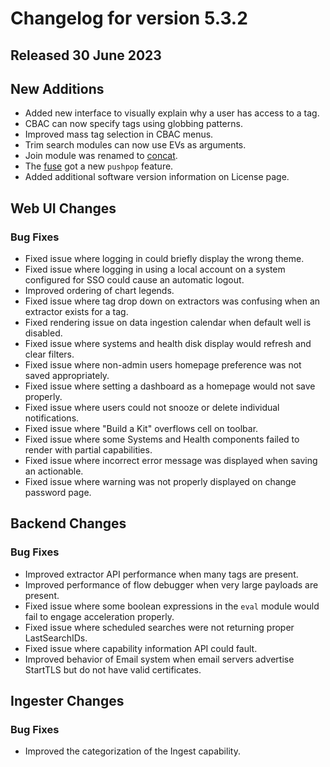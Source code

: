 # Changelog for version 5.3.2

## Released 30 June 2023

## New Additions

* Added new interface to visually explain why a user has access to a tag.
* CBAC can now specify tags using globbing patterns.
* Improved mass tag selection in CBAC menus.
* Trim search modules can now use EVs as arguments.
* Join module was renamed to [concat](/search/concat/concat).
* The [fuse](/search/fuse/fuse) got a new `pushpop` feature.
* Added additional software version information on License page.

## Web UI Changes

### Bug Fixes

* Fixed issue where logging in could briefly display the wrong theme.
* Fixed issue where logging in using a local account on a system configured for SSO could cause an automatic logout.
* Improved ordering of chart legends.
* Fixed issue where tag drop down on extractors was confusing when an extractor exists for a tag.
* Fixed rendering issue on data ingestion calendar when default well is disabled.
* Fixed issue where systems and health disk display would refresh and clear filters.
* Fixed issue where non-admin users homepage preference was not saved appropriately.
* Fixed issue where setting a dashboard as a homepage would not save properly.
* Fixed issue where users could not snooze or delete individual notifications.
* Fixed issue where "Build a Kit" overflows cell on toolbar.
* Fixed issue where some Systems and Health components failed to render with partial capabilities.
* Fixed issue where incorrect error message was displayed when saving an actionable.
* Fixed issue where warning was not properly displayed on change password page.

## Backend Changes

### Bug Fixes

* Improved extractor API performance when many tags are present.
* Improved performance of flow debugger when very large payloads are present.
* Fixed issue where some boolean expressions in the `eval` module would fail to engage acceleration properly.
* Fixed issue where scheduled searches were not returning proper LastSearchIDs.
* Fixed issue where capability information API could fault.
* Improved behavior of Email system when email servers advertise StartTLS but do not have valid certificates.

## Ingester Changes

### Bug Fixes

* Improved the categorization of the Ingest capability.
